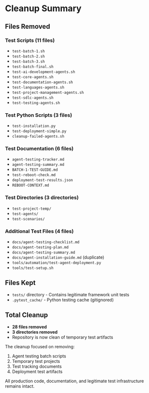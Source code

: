 # Cleanup Summary

## Files Removed

### Test Scripts (11 files)
- `test-batch-1.sh`
- `test-batch-2.sh`
- `test-batch-3.sh`
- `test-batch-final.sh`
- `test-ai-development-agents.sh`
- `test-core-agents.sh`
- `test-documentation-agents.sh`
- `test-languages-agents.sh`
- `test-project-management-agents.sh`
- `test-sdlc-agents.sh`
- `test-testing-agents.sh`

### Test Python Scripts (3 files)
- `test-installation.py`
- `test-deployment-simple.py`
- `cleanup-failed-agents.sh`

### Test Documentation (6 files)
- `agent-testing-tracker.md`
- `agent-testing-summary.md`
- `BATCH-1-TEST-GUIDE.md`
- `test-reboot-check.md`
- `deployment-test-results.json`
- `REBOOT-CONTEXT.md`

### Test Directories (3 directories)
- `test-project-temp/`
- `test-agents/`
- `test-scenarios/`

### Additional Test Files (4 files)
- `docs/agent-testing-checklist.md`
- `docs/agent-testing-plan.md`
- `docs/agent-testing-summary.md`
- `docs/agent-installation-guide.md` (duplicate)
- `tools/automation/test-agent-deployment.py`
- `tools/test-setup.sh`

## Files Kept
- `tests/` directory - Contains legitimate framework unit tests
- `.pytest_cache/` - Python testing cache (gitignored)

## Total Cleanup
- **28 files removed**
- **3 directories removed**
- Repository is now clean of temporary test artifacts

The cleanup focused on removing:
1. Agent testing batch scripts
2. Temporary test projects
3. Test tracking documents
4. Deployment test artifacts

All production code, documentation, and legitimate test infrastructure remains intact.
